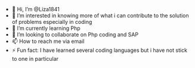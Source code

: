 - 👋 Hi, I’m @Liza1841
- 👀 I’m interested in knowing more of what i can contribute to the solution of problems especially in coding  
- 🌱 I’m currently learning Php
- 💞️ I’m looking to collaborate on Php coding and SAP
- 📫 How to reach me via email
- ⚡ Fun fact: I have learned several coding languages but i have not stick to one in particular

<!---
Liza1841/Liza1841 is a ✨ special ✨ repository because its `README.md` (this file) appears on your GitHub profile.
You can click the Preview link to take a look at your changes.
--->
